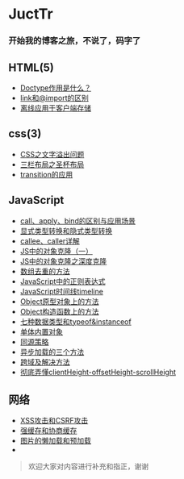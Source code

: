# JuctTr

### 开始我的博客之旅，不说了，码字了



## HTML(5)

- [Doctype作用是什么？](https://github.com/WangYiCong/wangyicong.github.io/blob/deployer/source/_posts/Doctype%E4%BD%9C%E7%94%A8%E6%98%AF%E4%BB%80%E4%B9%88.md)
- [link和@import的区别](https://github.com/WangYiCong/wangyicong.github.io/blob/deployer/source/_posts/link%E5%92%8C%40import%E7%9A%84%E5%8C%BA%E5%88%AB.md)
- [离线应用于客户端存储](https://github.com/WangYiCong/wangyicong.github.io/blob/deployer/source/_posts/%E7%A6%BB%E7%BA%BF%E5%BA%94%E7%94%A8%E4%B8%8E%E5%AE%A2%E6%88%B7%E7%AB%AF%E5%AD%98%E5%82%A8.md)

## css(3)

- [CSS之文字溢出问题](https://github.com/WangYiCong/wangyicong.github.io/blob/deployer/source/_posts/CSS%E4%B9%8B%E6%96%87%E5%AD%97%E6%BA%A2%E5%87%BA%E9%97%AE%E9%A2%98.md)
- [三栏布局之圣杯布局](https://github.com/WangYiCong/wangyicong.github.io/blob/deployer/source/_posts/%E4%B8%89%E6%A0%8F%E5%B8%83%E5%B1%80%E4%B9%8B%E5%9C%A3%E6%9D%AF%E5%B8%83%E5%B1%80.md)
- [transition的应用]()

## JavaScript

- [call、apply、bind的区别与应用场景](https://github.com/WangYiCong/wangyicong.github.io/blob/deployer/source/_posts/call%E3%80%81apply%E3%80%81bind%E7%9A%84%E5%8C%BA%E5%88%AB%E4%B8%8E%E5%BA%94%E7%94%A8%E5%9C%BA%E6%99%AF.md)
- [显式类型转换和隐式类型转换](<https://github.com/WangYiCong/wangyicong.github.io/blob/deployer/source/_posts/%E6%98%BE%E5%BC%8F%E7%B1%BB%E5%9E%8B%E8%BD%AC%E6%8D%A2%E5%92%8C%E9%9A%90%E5%BC%8F%E7%B1%BB%E5%9E%8B%E8%BD%AC%E6%8D%A2.md>)
- [callee、caller详解](https://github.com/WangYiCong/wangyicong.github.io/blob/deployer/source/_posts/callee%E3%80%81caller%E8%AF%A6%E8%A7%A3.md)
- [JS中的对象克隆（一）](https://github.com/WangYiCong/wangyicong.github.io/blob/deployer/source/_posts/JS%E4%B8%AD%E7%9A%84%E5%AF%B9%E8%B1%A1%E5%85%8B%E9%9A%86%EF%BC%88%E4%B8%80%EF%BC%89.md)
- [JS中的对象克隆之深度克隆](https://github.com/WangYiCong/wangyicong.github.io/blob/deployer/source/_posts/JS%E4%B8%AD%E7%9A%84%E5%AF%B9%E8%B1%A1%E5%85%8B%E9%9A%86%E4%B9%8B%E6%B7%B1%E5%BA%A6%E5%85%8B%E9%9A%86.md)
- [数组去重的方法](https://github.com/WangYiCong/wangyicong.github.io/blob/deployer/source/_posts/JavaScript%E4%B8%AD%E7%9A%84%E6%95%B0%E7%BB%84%E5%8E%BB%E9%87%8D.md)
- [JavaScript中的正则表达式](https://github.com/WangYiCong/wangyicong.github.io/blob/deployer/source/_posts/JavaScript%E4%B8%AD%E7%9A%84%E6%AD%A3%E5%88%99%E8%A1%A8%E8%BE%BE%E5%BC%8F.md)
- [JavaScript时间线timeline](https://github.com/WangYiCong/wangyicong.github.io/blob/deployer/source/_posts/JavaScript%E6%97%B6%E9%97%B4%E7%BA%BFtimeline.md)
- [Object原型对象上的方法](https://github.com/WangYiCong/wangyicong.github.io/blob/deployer/source/_posts/Object%E5%8E%9F%E5%9E%8B%E5%AF%B9%E8%B1%A1%E4%B8%8A%E7%9A%84%E6%96%B9%E6%B3%95.md)
- [Object构造函数上的方法](https://github.com/WangYiCong/wangyicong.github.io/blob/deployer/source/_posts/Object%E6%9E%84%E9%80%A0%E5%87%BD%E6%95%B0%E4%B8%8A%E7%9A%84%E6%96%B9%E6%B3%95.md)
- [七种数据类型和typeof&instanceof](https://github.com/WangYiCong/wangyicong.github.io/blob/deployer/source/_posts/%E4%B8%83%E7%A7%8D%E6%95%B0%E6%8D%AE%E7%B1%BB%E5%9E%8B%E5%92%8Ctypeof%26instanceof.md)
- [单体内置对象](https://github.com/WangYiCong/wangyicong.github.io/blob/deployer/source/_posts/%E5%8D%95%E4%BD%93%E5%86%85%E7%BD%AE%E5%AF%B9%E8%B1%A1.md)
- [同源策略](https://github.com/WangYiCong/wangyicong.github.io/blob/deployer/source/_posts/%E5%90%8C%E6%BA%90%E7%AD%96%E7%95%A5.md)
- [异步加载的三个方法](https://github.com/WangYiCong/wangyicong.github.io/blob/deployer/source/_posts/%E5%BC%82%E6%AD%A5%E5%8A%A0%E8%BD%BD%E7%9A%84%E4%B8%89%E4%B8%AA%E6%96%B9%E6%B3%95.md)
- [跨域及解决方法](https://github.com/WangYiCong/wangyicong.github.io/blob/deployer/source/_posts/%E8%B7%A8%E5%9F%9F%E5%8F%8A%E8%A7%A3%E5%86%B3%E6%96%B9%E6%B3%95.md)
- [彻底弄懂clientHeight-offsetHeight-scrollHeight]()

## 网络

- [XSS攻击和CSRF攻击]()
- [强缓存和协商缓存]()
- [图片的懒加载和预加载]()
- 

> 欢迎大家对内容进行补充和指正，谢谢

